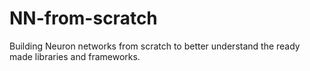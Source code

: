 # NN-from-scratch
Building Neuron networks from scratch to better understand the ready made libraries and frameworks.
